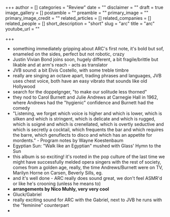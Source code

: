 +++
author = []
categories = "Review"
date = ""
disclaimer = ""
draft = true
image_gallery = []
postamble = ""
preamble = ""
primary_image = ""
primary_image_credit = ""
related_articles = []
related_companies = []
related_people = []
short_description = "short"
slug = "arc"
title = "arc"
youtube_url = ""

+++
* something immediately gripping about ARC's first note, it's bold but sof, enameled on the sides, perfect but not robotic, crazy
* Justin Vivian Bond joins soon, hugely different, a bit fragile/brittle but likable and at arm's reach - acts as translator
* JVB sound: a bit Elvis Costello, with some treble timbre
* really are singing an octave apart, trading phrases and languages, JVB uses chest voice, both have an easy vibrato that sounds like old Hollywood
* search for the doppelgnger, "to make our solitude less thorned"
* they nod to Carol Burnett and Julie Andrews at Carnegie Hall in 1962, where Andrews had the "hygienic" confidence and Burnett had the comedy
* "Listening, we forget which voice is higher and which is lower, which is silken and which is stringent, which is delicate and which is rugged, which is soigné and which is crenellated, which is overtly seductive and which is secretly a cocktail, which frequents the bar and which requires the barre, which genuflects to disco and which has an appetite for mordents." - Program notes by Wayne Koestenbaum
* Egyptian Sun: "Walk like an Egyptian" mushed with Glass' Hymn to the Sun
* this album is so exciting! it's rooted in the pop culture of the last time we might have successfully melded opera singers with the rest of society, comes from a golden age, really, the time Andrews/Burnett were on TV, Marilyn Horne on Carsen, Beverly Sills, eg.
* and it's well done - ARC really does sound great, we don't feel ASMR'd or like he's crooning (unless he means to)
* **arrangements by Nico Muhly, very very cool**
* Gluck/Gabriel
* really exciting sound for ARC with the Gabriel, next to JVB he runs with the "feminine" counterpart
* 
